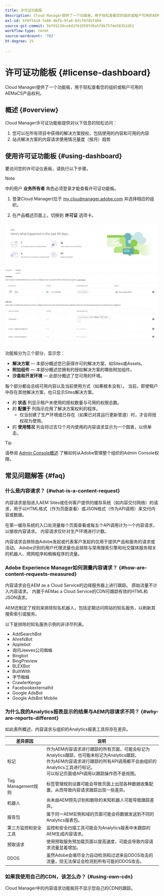 ```yaml
---
title: 许可证功能板
description: Cloud Manager提供了一个功能板，用于轻松查看您的组织或租户可用的AEMaCS产品权利。
exl-id: bf0f54a9-fe86-4bfb-9fa6-03cf0fd5f404
source-git-commit: 5bf65238ce4d1f619507d9a5f8b7574e58352d51
workflow-type: tm+mt
source-wordcount: '782'
ht-degree: 1%

---
```


# 许可证功能板 {#license-dashboard}

Cloud Manager提供了一个功能板，用于轻松查看您的组织或租户可用的AEMaCS产品权利。

## 概述 {#overview}

Cloud Manager许可证功能板提供对以下信息的轻松访问：

1. 您可以在所有项目中获得的解决方案授权，包括使用的内容和可用的内容
1. 站点解决方案的内容请求使用情况量度（按月）趋势

## 使用许可证功能板 {#using-dashboard}

要访问您的许可证仪表板，请执行以下步骤。

>[!NOTE]
>
>中的用户 **业务所有者** 角色必须登录才能查看许可证功能板。

1. 登录Cloud Manager(位于 [my.cloudmanager.adobe.com](https://my.cloudmanager.adobe.com/) 并选择相应的组织。

1. 在产品概述页面上，切换到 **许可证** 选项卡。

![许可证功能板](assets/license-dashboard.png)

功能板分为三个部分，显示您：

* **解决方案**  — 本部分概述您已获得许可的解决方案，如Sites或Assets。
* **附加组件**  — 本部分概述您拥有的授权解决方案的哪些附加组件。
* **沙盒和开发环境**  — 此部分概述了您可用的环境。

每个部分都会总结可用内容以及当前使用方式（如果根本没有）。 当前，即使租户中存在其他解决方案，也只显示Sites解决方案。

* 的 **状态** 列显示租户未使用的授权数量与可用的权限总数。
* 的 **配置于** 列指示应用了解决方案权利的程序。
   * 仅当创建了生产环境或已存在（如果已对其运行更新管道）时，才会将授权视为使用。
* 的 **使用情况** 列会将过去12个月内使用的内容请求显示为一个图表，以供单击。

>[!TIP]
>
>请参阅 [Admin Console概述](https://helpx.adobe.com/cn/enterprise/using/admin-console.html) 了解如何从Adobe管理整个组织的Admin Console权限。

## 常见问题解答 {#faq}

### 什么是内容请求？ {#what-is-a-content-request}

内容请求是指进入AEM Sites或任何客户提供的缓存系统（如内容交付网络）的请求，用于以HTML格式（作为页面查看）或JSON格式（作为API调用）来交付内容或数据。

在第一缓存系统的入口处测量每个页面查看或每五个API调用计为一个内容请求，以接收内容请求。 内容请求仅针对生产环境进行计数。

内容请求会排除由Adobe发起或代表客户发起的仅用于提供产品和服务的请求或活动。 Adobe识别的用户代理流量也会排除与常用搜索引擎和社交媒体服务相关的机器人、爬网程序和蜘蛛程序的流量。

### Adobe Experience Manager如何测量内容请求？ {#how-are-content-requests-measured}

内容请求会在AEM as a Cloud Service的边缘服务器上进行跟踪。 原始流量不计入内容请求。 内置于AEMas a Cloud Service的CDN可跟踪有效的HTML和JSON请求。

AEM还制定了规则来排除知名机器人，包括定期访问网站的知名服务，以刷新其搜索索引或服务。

以下是排除的知名服务示例的非详尽列表。

* AddSearchBot
* AhrefsBot
* Applebot
* 询问Jeeves公司蜘蛛
* Bingbot
* BingPreview
* BLEXBot
* BuiltWith
* 字节蜘蛛
* CrawlerKengo
* Facebookexternalhit
* Google AdsBot
* Google AdsBot Mobile

### 为什么我的Analytics报表显示的结果与AEM内容请求不同？ {#why-are-reports-different}

如此表所概述，内容请求与组织的Analytics报表工具将存在差异。

| 差异原因 | 说明 |
|---|---|
| 标记 | 作为AEM内容请求进行跟踪的所有页面，可能会标记为Analytics跟踪，也可能未标记为Analytics跟踪。<br>作为AEM内容请求进行跟踪的所有API调用都不会由组织的Analytics工具进行标记。<br>可以标记页面或API调用以跟踪操作而不是视图。 |
| Tag Management规则 | 标签管理规则设置可能会导致页面上出现各种数据收集配置，从而导致内容请求跟踪出现一些差异。 |
| 机器人 | 尚未由AEM预先识别和删除的未知机器人可能导致跟踪差异。 |
| 报告包 | 属于同一AEM实例和域的页面可能会将数据发送到不同的Analytics报表包。 |
| 第三方监控和安全工具 | 监控和安全扫描工具可能会为Analytics报表中未跟踪的AEM生成内容请求。 |
| 预取请求 | 使用预取服务预加载页面以提高速度，可能会导致内容请求流量显着增加。 |
| DDOS | 虽然Adobe会竭尽全力自动检测和过滤来自DDOS攻击的流量，但无法保证会检测到所有可能的DDOS攻击。 |

### 如果我使用自己的CDN，该怎么办？ {#using-own-cdn}

Cloud Manager中的内容请求功能板将不显示您自己的CDN的跟踪。
